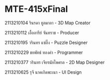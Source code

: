 # MTE-415xFinal
2113210104 รินรดา ทูลมาลา - 3D Map Creator

2113210112 เอื้ออารีย์ จันทราช  - Producer

2113210195 วรินทร แซ่อึ๊ง - Puzzle Designer

2113210229 ชยพัทธ์ ทองคำ - Programmer

2113210377 วรินทร เจียรนัยไพศาล - 2D Map Designer

2113210625 รุจี นาคเกิดพะเนา - UI Design 

